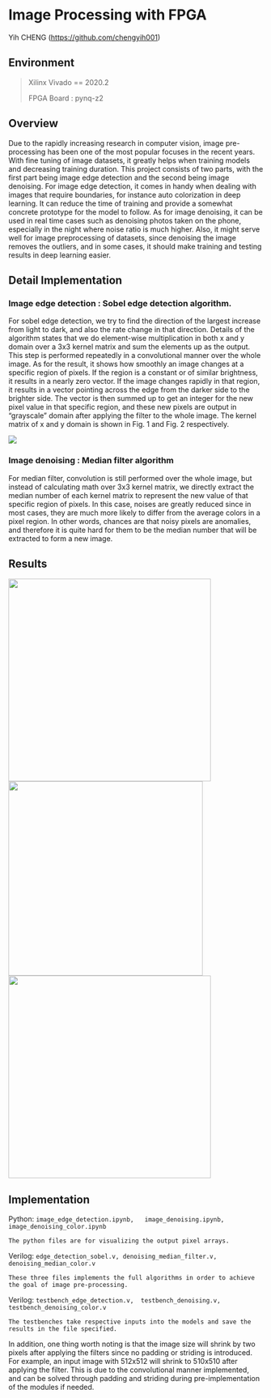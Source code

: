 # Image Processing with FPGA
Yih CHENG (https://github.com/chengyih001)<br>

## Environment
> Xilinx Vivado == 2020.2
>
> FPGA Board : pynq-z2

## Overview
Due to the rapidly increasing research in computer vision, image pre-processing has been one of the most popular focuses in the recent years. With fine tuning of image datasets, it greatly helps when training models and decreasing training duration. This project consists of two parts, with the first part being image edge detection and the second being image denoising. For image edge detection, it comes in handy when dealing with images that require boundaries, for instance auto colorization in deep learning. It can reduce the time of training and provide a somewhat concrete prototype for the model to follow. As for image denoising, it can be used in real time cases such as denoising photos taken on the phone, especially in the night where noise ratio is much higher. Also, it might serve well for image preprocessing of datasets, since denoising the image removes the outliers, and in some cases, it should make training and testing results in deep learning easier.

## Detail Implementation
### Image edge detection : Sobel edge detection algorithm.
For sobel edge detection, we try to find the direction of the largest increase from light to dark, and also the rate change in that direction. Details of the algorithm states that we do element-wise multiplication in both x and y domain over a 3x3 kernel matrix and sum the elements up as the output. This step is performed repeatedly in a convolutional manner over the whole image. As for the result, it shows how smoothly an image changes at a specific region of pixels. If the region is a constant or of similar brightness, it results in a nearly zero vector. If the image changes rapidly in that region, it results in a vector pointing across the edge from the darker side to the brighter side. The vector is then summed up to get an integer for the new pixel value in that specific region, and these new pixels are output in “grayscale” domain after applying the filter to the whole image. The kernel matrix of x and y domain is shown in Fig. 1 and Fig. 2 respectively.
<p float="left">
  <img src="./images/sobel_kernel_matrix.png"/>
</p>

### Image denoising : Median filter algorithm
For median filter, convolution is still performed over the whole image, but instead of calculating math over 3x3 kernel matrix, we directly extract the median number of each kernel matrix to represent the new value of that specific region of pixels. In this case, noises are greatly reduced since in most cases, they are much more likely to differ from the average colors in a pixel region. In other words, chances are that noisy pixels are anomalies, and therefore it is quite hard for them to be the median number that will be extracted to form a new image.

## Results

<p float="left">
  <img src="./images/sobel_edge_detection_result.png", width=400>
  <img src="./images/median_filter_grayscale_result.png", width=384/>
  <img src="./images/median_filter_color_result.png", width=400/>
</p>

## Implementation
 
Python:   `image_edge_detection.ipynb,   image_denoising.ipynb,   image_denoising_color.ipynb`

    The python files are for visualizing the output pixel arrays.

Verilog: `edge_detection_sobel.v, denoising_median_filter.v, denoising_median_color.v`

    These three files implements the full algorithms in order to achieve the goal of image pre-processing.

Verilog: `testbench_edge_detection.v,  testbench_denoising.v,  testbench_denoising_color.v`

    The testbenches take respective inputs into the models and save the results in the file specified.

In addition, one thing worth noting is that the image size will shrink by two pixels after applying the filters since no padding or striding is introduced. For example, an input image with 512x512 will shrink to 510x510 after applying the filter. This is due to the convolutional manner implemented, and can be solved through padding and striding during pre-implementation of the modules if needed.
